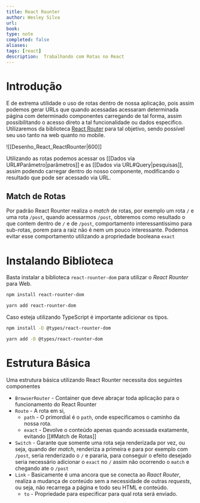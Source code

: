 ```yaml
---
title: React Rounter
author: Wesley Silva
url:
book:
type: note
completed: false
aliases:
tags: [react]
description:  Trabalhando com Rotas no React
---
```

# Introdução
E de extrema utilidade o uso de rotas dentro de nossa aplicação, pois assim podemos gerar URLs que quando acessadas acessaram determinada página com determinado componentes carregando de tal forma, assim possibilitando o acesso direto a tal funcionalidade ou dados especifico.
Utilizaremos da biblioteca [React Router](https://reactrouter.com/en/main) para tal objetivo, sendo possível seu uso tanto na web quanto no mobile.

![[Desenho_React_ReactRounter|600]]

Utilizando as rotas podemos acessar os [[Dados via URL#Parâmetro|parâmetros]] e as [[Dados via URL#Query|pesquisas]], assim podendo carregar dentro do nosso componente, modificando o resultado que pode ser acessado via URL.

## Match de Rotas
Por padrão React Rounter realiza o _match_ de rotas, por exemplo um rota `/` e uma rota `/post`, quando acessarmos `/post`, obteremos como resultado o que contem dentro de `/` e de `/post`, comportamento interessantíssimo para sub-rotas, porem para a raiz não é nem um pouco interessante.
Podemos evitar esse comportamento utilizando a propriedade booleana `exact`

# Instalando Biblioteca
Basta instalar a biblioteca `react-rounter-dom` para utilizar o _React Rounter_ para Web.

```bash
npm install react-rounter-dom

yarn add react-rounter-dom
```

Caso esteja utilizando TypeScript é importante adicionar os tipos.

```bash
npm install -D @types/react-rounter-dom

yarn add -D @types/react-rounter-dom
```

# Estrutura Básica
Uma estrutura básica utilizando React Rounter necessita dos seguintes componentes
- `BrowserRouter` - Container que deve abraçar toda aplicação para o funcionamento do React Rounter
- `Route` - A rota em si, 
	- `path` - O primordial é o `path`, onde especificamos o caminho da nossa rota.
	- `exact` - Devolve o conteúdo apenas quando acessada exatamente, evitando [[#Match de Rotas]]
- `Switch` - Garante que somente uma rota seja renderizada por vez, ou seja, quando der _match_, renderiza a primeira e para por exemplo com `/post`, seria renderizado o `/` e pararia, para conseguir o efeito desejado seria necessário adicionar o `exact` no `/` assim não ocorrendo o `match` e chegando ate o `/post`
- `Link` - Basicamente é uma ancora que se conecta ao _Raact Router_, realiza a mudança de conteúdo sem a necessidade de outras _requests_, ou seja, não recarrega a página e todo seu HTML e conteúdo.
	- `to` - Propriedade para especificar para qual rota será enviado.